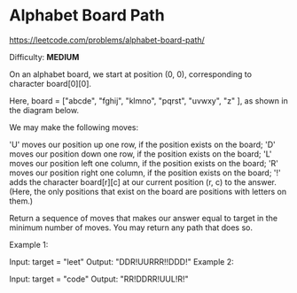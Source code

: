 ﻿# Alphabet Board Path

https://leetcode.com/problems/alphabet-board-path/

Difficulty: **MEDIUM**

On an alphabet board, we start at position (0, 0), corresponding to character board[0][0].

Here, board = 
	["abcde", 
	 "fghij", 
	 "klmno", 
	 "pqrst", 
	 "uvwxy", 
	 "z"    ], as shown in the diagram below.


We may make the following moves:

'U' moves our position up one row, if the position exists on the board;
'D' moves our position down one row, if the position exists on the board;
'L' moves our position left one column, if the position exists on the board;
'R' moves our position right one column, if the position exists on the board;
'!' adds the character board[r][c] at our current position (r, c) to the answer.
(Here, the only positions that exist on the board are positions with letters on them.)

Return a sequence of moves that makes our answer equal to target in the minimum number of moves.  You may return any path that does so.

Example 1:

Input: target = "leet"
Output: "DDR!UURRR!!DDD!"
Example 2:

Input: target = "code"
Output: "RR!DDRR!UUL!R!"